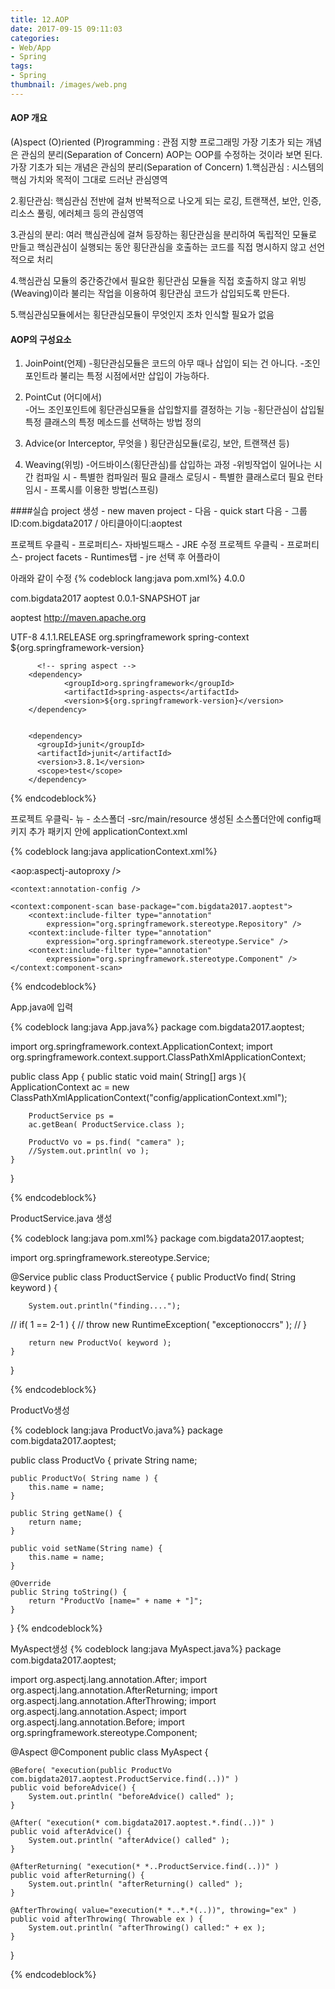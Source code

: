 ```yaml
---
title: 12.AOP
date: 2017-09-15 09:11:03
categories:
- Web/App
- Spring
tags:
- Spring
thumbnail: /images/web.png
---
```

#### AOP 개요
(A)spect (O)riented (P)rogramming : 관점 지향 프로그래밍
가장 기초가 되는 개념은 관심의 분리(Separation of Concern)
AOP는 OOP를 수정하는 것이라 보면 된다.
가장 기초가 되는 개념은 관심의 분리(Separation of Concern)
1.핵심관심 : 시스템의 핵심 가치와 목적이 그대로 드러난 관심영역

2.횡단관심: 핵심관심 전반에 걸쳐 반복적으로 나오게 되는 로깅, 트랜잭션, 보안, 인증, 리소스 풀링, 에러체크 등의 관심영역

3.관심의 분리: 여러 핵심관심에 걸쳐 등장하는 횡단관심을 분리하여 독립적인 모듈로 만들고 핵심관심이 실행되는 동안 횡단관심을 호출하는 코드를 직접 명시하지 않고 선언적으로 처리

4.핵심관심 모듈의 중간중간에서 필요한 횡단관심 모듈을 직접 호출하지 않고 위빙(Weaving)이라 불리는 작업을 이용하여 횡단관심 코드가 삽입되도록 만든다.

5.핵심관심모듈에서는 횡단관심모듈이 무엇인지 조차 인식할 필요가 없음

#### AOP의 구성요소
1) JoinPoint(언제)
-횡단관심모듈은 코드의 아무 때나 삽입이 되는 건 아니다.
-조인포인트라 불리는 특정 시점에서만 삽입이 가능하다.

2) PointCut (어디에서)  
-어느 조인포인트에 횡단관심모듈을 삽입할지를 결정하는 기능
-횡단관심이 삽입될 특정 클래스의 특정 메소드를 선택하는 방법 정의

3) Advice(or Interceptor, 무엇을 )
횡단관심모듈(로깅, 보안, 트랜잭션 등)

4) Weaving(위빙)
-어드바이스(횡단관심)를 삽입하는 과정
-위빙작업이 일어나는 시간
컴파일 시  - 특별한 컴파일러 필요
클래스 로딩시 - 특별한 클래스로더 필요
런타임시 - 프록시를 이용한 방법(스프링)


####실습
project 생성 - new maven project - 다음 - quick start 다음 - 그룹ID:com.bigdata2017   /  아티클아이디:aoptest

프로젝트 우클릭 - 프로퍼티스- 자바빌드패스 - JRE 수정
프로젝트 우클릭 - 프로퍼티스- project facets - Runtimes탭 - jre 선택 후 어플라이

아래와 같이 수정
{% codeblock lang:java pom.xml%}
<project xmlns="http://maven.apache.org/POM/4.0.0" xmlns:xsi="http://www.w3.org/2001/XMLSchema-instance"
  xsi:schemaLocation="http://maven.apache.org/POM/4.0.0 http://maven.apache.org/xsd/maven-4.0.0.xsd">
  <modelVersion>4.0.0</modelVersion>

  <groupId>com.bigdata2017</groupId>
  <artifactId>aoptest</artifactId>
  <version>0.0.1-SNAPSHOT</version>
  <packaging>jar</packaging>

  <name>aoptest</name>
  <url>http://maven.apache.org</url>

  <properties>
    <project.build.sourceEncoding>UTF-8</project.build.sourceEncoding>
    <org.springframework-version>4.1.1.RELEASE</org.springframework-version>
  </properties>

  <dependencies>
		  <!-- spring context -->
		<dependency>
			<groupId>org.springframework</groupId>
			<artifactId>spring-context</artifactId>
			<version>${org.springframework-version}</version>
		</dependency>

		  <!-- spring aspect -->
		<dependency>
		    	<groupId>org.springframework</groupId>
		    	<artifactId>spring-aspects</artifactId>
		    	<version>${org.springframework-version}</version>
		</dependency>


	    <dependency>
	      <groupId>junit</groupId>
	      <artifactId>junit</artifactId>
	      <version>3.8.1</version>
	      <scope>test</scope>
	    </dependency>
  </dependencies>
</project>

{% endcodeblock%}

프로젝트 우클릭-  뉴 - 소스폴더 -src/main/resource
생성된 소스폴더안에 config패키지 추가
패키지 안에 applicationContext.xml

{% codeblock lang:java applicationContext.xml%}
<?xml version="1.0" encoding="UTF-8"?>
<beans xmlns="http://www.springframework.org/schema/beans"
	xmlns:xsi="http://www.w3.org/2001/XMLSchema-instance"
	xmlns:aop="http://www.springframework.org/schema/aop"
	xmlns:tx="http://www.springframework.org/schema/tx" xmlns:context="http://www.springframework.org/schema/context"
	xsi:schemaLocation="http://www.springframework.org/schema/beans http://www.springframework.org/schema/beans/spring-beans.xsd
		http://www.springframework.org/schema/tx http://www.springframework.org/schema/tx/spring-tx.xsd
		http://www.springframework.org/schema/aop http://www.springframework.org/schema/aop/spring-aop.xsd
		http://www.springframework.org/schema/context http://www.springframework.org/schema/context/spring-context.xsd">
	<!-- AOP AutoProxy -->
	<aop:aspectj-autoproxy />

	<context:annotation-config />

	<context:component-scan base-package="com.bigdata2017.aoptest">
		<context:include-filter type="annotation"
			expression="org.springframework.stereotype.Repository" />
		<context:include-filter type="annotation"
			expression="org.springframework.stereotype.Service" />
		<context:include-filter type="annotation"
			expression="org.springframework.stereotype.Component" />
	</context:component-scan>

</beans>
{% endcodeblock%}



App.java에 입력

{% codeblock lang:java App.java%}
package com.bigdata2017.aoptest;

import org.springframework.context.ApplicationContext;
import org.springframework.context.support.ClassPathXmlApplicationContext;

public class App {
    public static void main( String[] args ){
    	ApplicationContext ac =
    			new ClassPathXmlApplicationContext("config/applicationContext.xml");

    	ProductService ps =
    	ac.getBean( ProductService.class );

    	ProductVo vo = ps.find( "camera" );
    	//System.out.println( vo );
    }
}

{% endcodeblock%}


ProductService.java 생성

{% codeblock lang:java pom.xml%}
package com.bigdata2017.aoptest;

import org.springframework.stereotype.Service;

@Service
public class ProductService {
	public ProductVo find( String keyword ) {

		System.out.println("finding....");

//		if( 1 == 2-1 ) {
//			throw new RuntimeException( "exceptionoccrs" );
//		}

		return new ProductVo( keyword );
	}
}

{% endcodeblock%}

ProductVo생성

{% codeblock lang:java ProductVo.java%}
package com.bigdata2017.aoptest;

public class ProductVo {
	private String name;

	public ProductVo( String name ) {
		this.name = name;
	}

	public String getName() {
		return name;
	}

	public void setName(String name) {
		this.name = name;
	}

	@Override
	public String toString() {
		return "ProductVo [name=" + name + "]";
	}


}
{% endcodeblock%}


MyAspect생성
{% codeblock lang:java MyAspect.java%}
package com.bigdata2017.aoptest;

import org.aspectj.lang.annotation.After;
import org.aspectj.lang.annotation.AfterReturning;
import org.aspectj.lang.annotation.AfterThrowing;
import org.aspectj.lang.annotation.Aspect;
import org.aspectj.lang.annotation.Before;
import org.springframework.stereotype.Component;

@Aspect
@Component
public class MyAspect {

	@Before( "execution(public ProductVo com.bigdata2017.aoptest.ProductService.find(..))" )
	public void beforeAdvice() {
		System.out.println( "beforeAdvice() called" );
	}

	@After( "execution(* com.bigdata2017.aoptest.*.find(..))" )
	public void afterAdvice() {
		System.out.println( "afterAdvice() called" );
	}

	@AfterReturning( "execution(* *..ProductService.find(..))" )
	public void afterReturning() {
		System.out.println( "afterReturning() called" );
	}

	@AfterThrowing( value="execution(* *..*.*(..))", throwing="ex" )
	public void afterThrowing( Throwable ex ) {
		System.out.println( "afterThrowing() called:" + ex );
	}


}

{% endcodeblock%}
